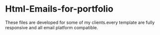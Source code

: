 # Html-Emails-for-portfolio 
These files are developed for some of my clients.every template are fully responsive and all email platform compatible.
